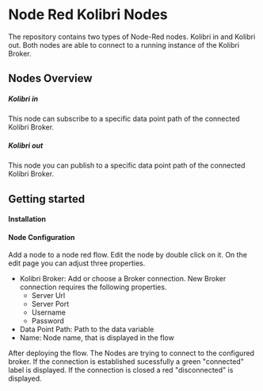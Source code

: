 # Node Red Kolibri Nodes
The repository contains two types of Node-Red nodes. Kolibri in and Kolibri out. Both nodes are able to connect to a running instance of the Kolibri Broker. 

## Nodes Overview

##### Kolibri in 
This node can subscribe to a specific data point path of the connected Kolibri Broker.  

##### Kolibri out
This node you can publish to a specific data point path of the connected Kolibri Broker.

## Getting started

#### Installation


#### Node Configuration

Add a node to a node red flow. Edit the node by double click on it. 
On the edit page you can adjust three properties.

- Kolibri Broker: Add or choose a Broker connection. New Broker connection requires the following properties.
    - Server Url
    - Server Port
    - Username
    - Password 
- Data Point Path: Path to the data variable
- Name: Node name, that is displayed in the flow

After deploying the flow. The Nodes are trying to connect to the configured broker. If the connection is established sucessfully a green "connected" label is displayed. If the connection is closed a red "disconnected" is displayed.